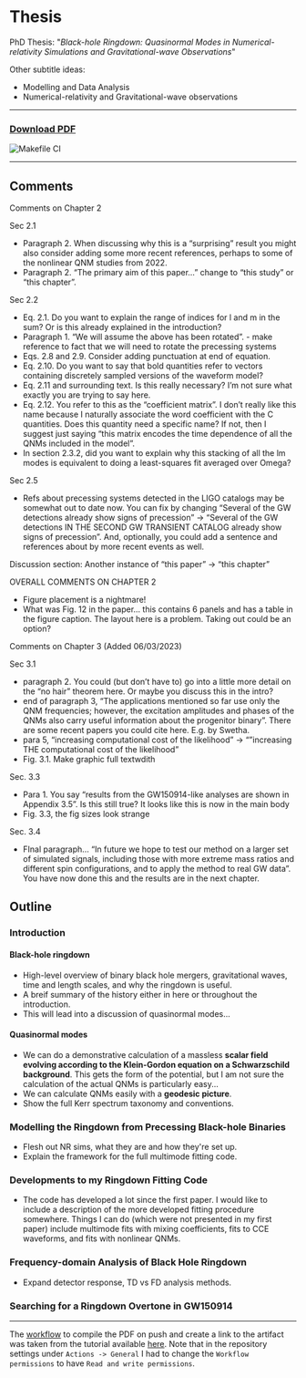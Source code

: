 # Thesis
PhD Thesis: "*Black-hole Ringdown: Quasinormal Modes in Numerical-relativity Simulations and Gravitational-wave Observations*"

Other subtitle ideas:
- Modelling and Data Analysis
- Numerical-relativity and Gravitational-wave observations

---

### [Download PDF](https://github.com/EliotFinch/thesis/raw/build/main.pdf)
![Makefile CI](https://github.com/eliotfinch/thesis/actions/workflows/makefile.yml/badge.svg)

---

## Comments

Comments on Chapter 2

Sec 2.1 
- Paragraph 2. When discussing why this is a “surprising” result you might also consider adding some more recent references, perhaps to some of the nonlinear QNM studies from 2022.
- Paragraph 2. “The primary aim of this paper…” change to “this study” or “this chapter”.

Sec 2.2
- Eq. 2.1. Do you want to explain the range of indices for l and m in the sum? Or is this already explained in the introduction?
- Paragraph 1. “We will assume the above has been rotated”. - make reference to fact that we will need to rotate the precessing systems
- Eqs. 2.8 and 2.9. Consider adding punctuation at end of equation.
- Eq. 2.10. Do you want to say that bold quantities refer to vectors containing discretely sampled versions of the waveform model?
- Eq. 2.11 and surrounding text. Is this really necessary? I’m not sure what exactly you are trying to say here.
- Eq. 2.12. You refer to this as the “coefficient matrix”. I don’t really like this name because I naturally associate the word coefficient with the C quantities. Does this quantity need a specific name? If not, then I suggest just saying “this matrix encodes the time dependence of all the QNMs included in the model”.
- In section 2.3.2, did you want to explain why this stacking of all the lm modes is equivalent to doing a least-squares fit averaged over Omega?

Sec 2.5
 - Refs about precessing systems detected in the LIGO catalogs may be somewhat out to date now. You can fix by changing “Several of the GW detections already show signs of precession” -> “Several of the GW detections IN THE SECOND GW TRANSIENT CATALOG already show signs of precession”. And, optionally, you could add a sentence and references about by more recent events as well.

Discussion section: Another instance of “this paper” -> “this chapter”

OVERALL COMMENTS ON CHAPTER 2
- Figure placement is a nightmare!
- What was Fig. 12 in the paper… this contains 6 panels and has a table in the figure caption. The layout here is a problem. Taking out could be an option? 


Comments on Chapter 3 (Added 06/03/2023)

Sec 3.1
 - paragraph 2. You could (but don’t have to) go into a little more detail on the “no hair” theorem here. Or maybe you discuss this in the intro?
 - end of paragraph 3, “The applications mentioned so far use only the QNM frequencies; however, the excitation amplitudes and phases of the QNMs also carry useful information about the progenitor binary”. There are some recent papers you could cite here. E.g. by Swetha.
 - para 5, “increasing computational cost of the likelihood” -> “”increasing THE computational cost of the likelihood”
- Fig. 3.1. Make graphic full textwdith

Sec. 3.3
- Para 1. You say “results from the GW150914-like analyses are shown in Appendix 3.5”. Is this still true? It looks like this is now in the main body
- Fig. 3.3, the fig sizes look strange

Sec. 3.4
- FInal paragraph… “In future we hope to test our method on a larger set of simulated signals, including those with more extreme mass ratios and different spin configurations, and to apply the method to real GW data”. You have now done this and the results are in the next chapter.



## Outline

### Introduction

#### Black-hole ringdown
- High-level overview of binary black hole mergers, gravitational waves, time and length scales, and why the ringdown is useful.
- A breif summary of the history either in here or throughout the introduction.
- This will lead into a discussion of quasinormal modes...

#### Quasinormal modes
- We can do a demonstrative calculation of a massless **scalar field evolving according to the Klein-Gordon equation on a Schwarzschild background**. This gets the form of the potential, but I am not sure the calculation of the actual QNMs is particularly easy...
- We can calculate QNMs easily with a **geodesic picture**.
- Show the full Kerr spectrum taxonomy and conventions. 
  
### Modelling the Ringdown from Precessing Black-hole Binaries
- Flesh out NR sims, what they are and how they're set up.
- Explain the framework for the full multimode fitting code.

### Developments to my Ringdown Fitting Code
- The code has developed a lot since the first paper. I would like to include a description of the more developed fitting procedure somewhere. Things I can do (which were not presented in my first paper) include multimode fits with mixing coefficients, fits to CCE waveforms, and fits with nonlinear QNMs.

### Frequency-domain Analysis of Black Hole Ringdown
- Expand detector response, TD vs FD analysis methods.

### Searching for a Ringdown Overtone in GW150914

---

The [workflow](https://github.com/EliotFinch/thesis/blob/main/.github/workflows/makefile.yml) to compile the PDF on push and create a link to the artifact was taken from the tutorial available [here](https://davidegerosa.com/githubforlatex/). Note that in the repository settings under `Actions -> General` I had to change the `Workflow permissions` to have `Read and write permissions`.
